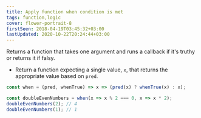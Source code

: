 ```yaml
---
title: Apply function when condition is met
tags: function,logic
cover: flower-portrait-8
firstSeen: 2018-04-19T03:45:32+03:00
lastUpdated: 2020-10-22T20:24:44+03:00
---
```


Returns a function that takes one argument and runs a callback if it's truthy or returns it if falsy.

- Return a function expecting a single value, `x`, that returns the appropriate value based on `pred`.

```js
const when = (pred, whenTrue) => x => (pred(x) ? whenTrue(x) : x);
```

```js
const doubleEvenNumbers = when(x => x % 2 === 0, x => x * 2);
doubleEvenNumbers(2); // 4
doubleEvenNumbers(1); // 1
```
